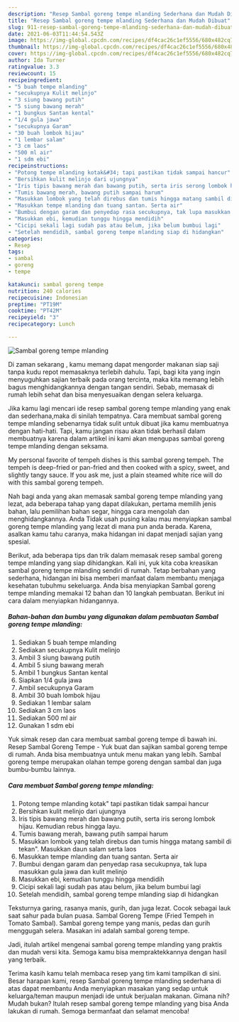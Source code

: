 ```yaml
---
description: "Resep Sambal goreng tempe mlanding Sederhana dan Mudah Dibuat"
title: "Resep Sambal goreng tempe mlanding Sederhana dan Mudah Dibuat"
slug: 911-resep-sambal-goreng-tempe-mlanding-sederhana-dan-mudah-dibuat
date: 2021-06-03T11:44:54.543Z
image: https://img-global.cpcdn.com/recipes/df4cac26c1ef5556/680x482cq70/sambal-goreng-tempe-mlanding-foto-resep-utama.jpg
thumbnail: https://img-global.cpcdn.com/recipes/df4cac26c1ef5556/680x482cq70/sambal-goreng-tempe-mlanding-foto-resep-utama.jpg
cover: https://img-global.cpcdn.com/recipes/df4cac26c1ef5556/680x482cq70/sambal-goreng-tempe-mlanding-foto-resep-utama.jpg
author: Ida Turner
ratingvalue: 3.3
reviewcount: 15
recipeingredient:
- "5 buah tempe mlanding"
- "secukupnya Kulit melinjo"
- "3 siung bawang putih"
- "5 siung bawang merah"
- "1 bungkus Santan kental"
- "1/4 gula jawa"
- "secukupnya Garam"
- "30 buah lombok hijau"
- "1 lembar salam"
- "3 cm laos"
- "500 ml air"
- "1 sdm ebi"
recipeinstructions:
- "Potong tempe mlanding kotak&#34; tapi pastikan tidak sampai hancur"
- "Bersihkan kulit melinjo dari ujungnya"
- "Iris tipis bawang merah dan bawang putih, serta iris serong lombok hijau. Kemudian rebus hingga layu."
- "Tumis bawang merah, bawang putih sampai harum"
- "Masukkan lombok yang telah direbus dan tumis hingga matang sambil di tekan&#34;. Masukkan daun salam serta laos"
- "Masukkan tempe mlanding dan tuang santan. Serta air"
- "Bumbui dengan garam dan penyedap rasa secukupnya, tak lupa masukkan gula jawa dan kulit melinjo"
- "Masukkan ebi, kemudian tunggu hingga mendidih"
- "Cicipi sekali lagi sudah pas atau belum, jika belum bumbui lagi"
- "Setelah mendidih, sambal goreng tempe mlanding siap di hidangkan"
categories:
- Resep
tags:
- sambal
- goreng
- tempe

katakunci: sambal goreng tempe 
nutrition: 240 calories
recipecuisine: Indonesian
preptime: "PT19M"
cooktime: "PT42M"
recipeyield: "3"
recipecategory: Lunch

---
```



![Sambal goreng tempe mlanding](https://img-global.cpcdn.com/recipes/df4cac26c1ef5556/680x482cq70/sambal-goreng-tempe-mlanding-foto-resep-utama.jpg)

Di zaman  sekarang , kamu memang dapat mengorder makanan siap saji tanpa kudu repot memasaknya terlebih dahulu. Tapi, bagi kita yang ingin menyuguhkan sajian terbaik pada orang tercinta, maka kita memang lebih bagus menghidangkannya dengan tangan sendiri. Sebab, memasak di rumah lebih sehat dan bisa menyesuaikan dengan selera keluarga.

Jika kamu lagi mencari ide resep sambal goreng tempe mlanding yang enak dan sederhana,maka di sinilah tempatnya. Cara membuat sambal goreng tempe mlanding  sebenarnya tidak sulit untuk dibuat jika kamu membuatnya dengan hati-hati. Tapi, kamu jangan risau akan tidak berhasil dalam membuatnya 
karena dalam artikel ini kami akan mengupas sambal goreng tempe mlanding dengan seksama.  

My personal favorite of tempeh dishes is this sambal goreng tempeh. The tempeh is deep-fried or pan-fried and then cooked with a spicy, sweet, and slightly tangy sauce. If you ask me, just a plain steamed white rice will do with this sambal goreng tempeh.

Nah bagi anda yang akan memasak sambal goreng tempe mlanding yang lezat, ada beberapa tahap yang dapat dilakukan, pertama memilih jenis bahan, lalu pemilihan bahan segar, hingga cara mengolah dan menghidangkannya. Anda Tidak usah pusing kalau mau menyiapkan sambal goreng tempe mlanding yang lezat di mana pun anda berada. Karena, asalkan kamu  tahu caranya, maka hidangan ini dapat menjadi sajian yang spesial.

Berikut, ada beberapa tips dan trik dalam memasak resep sambal goreng tempe mlanding yang siap dihidangkan. Kali ini, yuk kita coba kreasikan sambal goreng tempe mlanding sendiri di rumah. Tetap berbahan yang sederhana, hidangan ini bisa memberi manfaat dalam membantu menjaga kesehatan tubuhmu sekeluarga. Anda bisa menyiapkan Sambal goreng tempe mlanding memakai 12 bahan dan 10 langkah pembuatan. Berikut ini cara dalam menyiapkan hidangannya.

<!--inarticleads1-->

##### Bahan-bahan dan bumbu yang digunakan dalam pembuatan Sambal goreng tempe mlanding:

1. Sediakan 5 buah tempe mlanding
1. Sediakan secukupnya Kulit melinjo
1. Ambil 3 siung bawang putih
1. Ambil 5 siung bawang merah
1. Ambil 1 bungkus Santan kental
1. Siapkan 1/4 gula jawa
1. Ambil secukupnya Garam
1. Ambil 30 buah lombok hijau
1. Sediakan 1 lembar salam
1. Sediakan 3 cm laos
1. Sediakan 500 ml air
1. Gunakan 1 sdm ebi


Yuk simak resep dan cara membuat sambal goreng tempe di bawah ini. Resep Sambal Goreng Tempe - Yuk buat dan sajikan sambal goreng tempe di rumah. Anda bisa membuatnya untuk menu makan yang lebih. Sambal goreng tempe merupakan olahan tempe goreng dengan sambal dan juga bumbu-bumbu lainnya. 

<!--inarticleads2-->

##### Cara membuat Sambal goreng tempe mlanding:

1. Potong tempe mlanding kotak&#34; tapi pastikan tidak sampai hancur
1. Bersihkan kulit melinjo dari ujungnya
1. Iris tipis bawang merah dan bawang putih, serta iris serong lombok hijau. Kemudian rebus hingga layu.
1. Tumis bawang merah, bawang putih sampai harum
1. Masukkan lombok yang telah direbus dan tumis hingga matang sambil di tekan&#34;. Masukkan daun salam serta laos
1. Masukkan tempe mlanding dan tuang santan. Serta air
1. Bumbui dengan garam dan penyedap rasa secukupnya, tak lupa masukkan gula jawa dan kulit melinjo
1. Masukkan ebi, kemudian tunggu hingga mendidih
1. Cicipi sekali lagi sudah pas atau belum, jika belum bumbui lagi
1. Setelah mendidih, sambal goreng tempe mlanding siap di hidangkan


Teksturnya garing, rasanya manis, gurih, dan juga lezat. Cocok sebagai lauk saat sahur pada bulan puasa. Sambal Goreng Tempe (Fried Tempeh in Tomato Sambal). Sambal goreng tempe yang manis, pedas dan gurih menggugah selera. Masakan ini adalah sambal goreng tempe. 

Jadi, itulah artikel mengenai  sambal goreng tempe mlanding  yang praktis dan mudah versi kita. Semoga kamu bisa mempraktekkannya dengan hasil yang terbaik. 

Terima kasih kamu telah membaca resep yang tim kami tampilkan di sini. Besar harapan kami, resep  Sambal goreng tempe mlanding sederhana di atas dapat membantu Anda menyiapkan masakan yang sedap untuk keluarga/teman maupun menjadi ide untuk berjualan makanan. Gimana nih? Mudah bukan? Itulah resep sambal goreng tempe mlanding yang bisa Anda lakukan di rumah. Semoga bermanfaat dan selamat mencoba!

